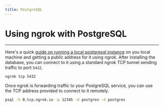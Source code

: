 ```yaml
---
title: PostgreSQL
---
```


# Using ngrok with PostgreSQL

---

Here's a quick [guide on running a local postgresql instance](https://docs.meroxa.com/guides/how-to-expose-postgresql-remotely-using-ngrok/) on you local machine and getting a public address for it using ngrok. After installing the database, you can connect to it using a standard ngrok TCP tunnel sending traffic to port `5432`.

```bash
ngrok tcp 5432
```

Once ngrok is forwarding traffic to your PostgreSQL service, you can use the TCP address provided to connect to it remotely.

```bash
psql -h 0.tcp.ngrok.io -p 12345 -U postgres -d postgres
```
